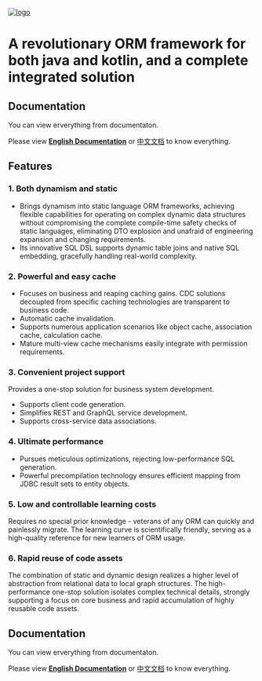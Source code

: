 
[![logo](logo.png)](https://babyfish-ct.github.io/jimmer/)

# A revolutionary ORM framework for both java and kotlin, and a complete integrated solution

## Documentation

You can view erverything from documentaton.

Please view [**English Documentation**](https://babyfish-ct.github.io/jimmer-doc/) or [中文文档](https://babyfish-ct.gitee.io/jimmer-doc/) to know everything.

## Features

### 1. Both dynamism and static
-   Brings dynamism into static language ORM frameworks, achieving flexible capabilities for operating on complex dynamic data structures without compromising the complete compile-time safety checks of static languages, eliminating DTO explosion and unafraid of engineering expansion and changing requirements.
-   Its innovative SQL DSL supports dynamic table joins and native SQL embedding, gracefully handling real-world complexity.

### 2. Powerful and easy cache
-   Focuses on business and reaping caching gains. CDC solutions decoupled from specific caching technologies are transparent to business code.
-   Automatic cache invalidation.
-   Supports numerous application scenarios like object cache, association cache, calculation cache.
-   Mature multi-view cache mechanisms easily integrate with permission requirements.

### 3. Convenient project support
Provides a one-stop solution for business system development.
-   Supports client code generation.
-   Simplifies REST and GraphQL service development.
-   Supports cross-service data associations.

### 4. Ultimate performance
-   Pursues meticulous optimizations, rejecting low-performance SQL generation.
-   Powerful precompilation technology ensures efficient mapping from JDBC result sets to entity objects.

### 5. Low and controllable learning costs
Requires no special prior knowledge - veterans of any ORM can quickly and painlessly migrate. The learning curve is scientifically friendly, serving as a high-quality reference for new learners of ORM usage.

### 6. Rapid reuse of code assets
The combination of static and dynamic design realizes a higher level of abstraction from relational data to local graph structures. The high-performance one-stop solution isolates complex technical details, strongly supporting a focus on core business and rapid accumulation of highly reusable code assets.

## Documentation

You can view erverything from documentaton.

Please view [**English Documentation**](https://babyfish-ct.github.io/jimmer-doc/) or [中文文档](https://babyfish-ct.gitee.io/jimmer-doc/) to know everything.
